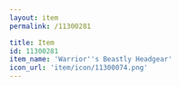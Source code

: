 ```yaml
---
layout: item
permalink: /11300281

title: Item
id: 11300281
item_name: 'Warrior''s Beastly Headgear'
icon_url: 'item/icon/11300074.png'
---
```


